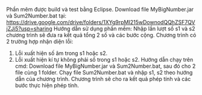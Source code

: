 Phần mêm được build và test bằng Eclipse.
Download file MyBigNumber.jar và Sum2Number.bat tại: https://drive.google.com/drive/folders/1XYg9rpMI215wDownodQQhZSF7QVjZJi5?usp=sharing
Hướng dẫn sử dụng phần mềm:
Nhập lần lượt số s1 và s2 chương trình sẽ đưa ra kết quả tổng 2 số và các bước cộng.
Chương trình có 2 trường hợp nhận diện lỗi:
1. Lỗi xuất hiện số âm trong s1 hoặc s2.
2. Lỗi xuất hiện kí tự không phải số trong s1 hoặc s2.
Hướng dẫn chạy trên cmd:
Download file MyBigNumber.jar và Sum2Number.bat, sau đó cho 2 file cùng 1 folder.
Chạy file Sum2Number.bat và nhập s1, s2 theo hướng dẫn của chương trình. Chương trình sẽ cho ra kết quả phép tính và các bước thực hiện phép tính.
